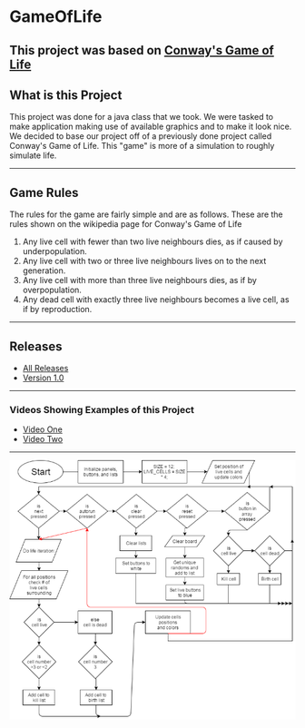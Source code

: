 # GameOfLife
<h2>This project was based on <a href="https://en.wikipedia.org/wiki/Conway%27s_Game_of_Life">Conway's Game of Life</a></h2>
<h2>What is this Project</h2>
<p>This project was done for a java class that we took. We were tasked to make application making use of available graphics and to make it look nice. We decided to base our project off of a previously done project called Conway's Game of Life. This "game" is more of a simulation to roughly simulate life.</p>
<hr>
<h2>Game Rules</h2>
<p>The rules for the game are fairly simple and are as follows. These are the rules shown on the wikipedia page for Conway's Game of Life</p>
<ol>
<li>Any live cell with fewer than two live neighbours dies, as if caused by underpopulation.</li>
<li>Any live cell with two or three live neighbours lives on to the next generation.</li>
<li>Any live cell with more than three live neighbours dies, as if by overpopulation.</li>
<li>Any dead cell with exactly three live neighbours becomes a live cell, as if by reproduction.</li>
</ol>
<hr>
<h2>Releases</h2>
<ul>
<li><a href="https://github.com/DWHJava/GameOfLife/releases">All Releases</a></li>
<li><a href="https://github.com/DWHJava/GameOfLife/releases/tag/v1.0">Version 1.0</a></li>
</ul>
<hr>
<h3>Videos Showing Examples of this Project</h3>
<ul>
<li> <a href ="https://youtu.be/W3y0SwyUBA8">Video One</a> </li>
<li> <a href ="https://youtu.be/jo_sbVWMhao">Video Two</a> </li>
</ul>
<hr>
<img src="GameOfLifeFlowChart.png">
